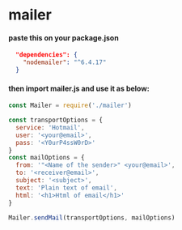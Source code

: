 # mailer

#### paste this on your package.json

```json
  "dependencies": {
    "nodemailer": "^6.4.17"
  }
```

#### then import mailer.js and use it as below:

```javascript
const Mailer = require('./mailer')

const transportOptions = {
  service: 'Hotmail',
  user: '<your@email>',
  pass: '<Y0urP4ssW0rD>'
}
const mailOptions = {
  from: '"<Name of the sender>" <your@email>',
  to: '<receiver@email>',
  subject: '<subject>',
  text: 'Plain text of email',
  html: '<h1>Html of email</h1>'
}

Mailer.sendMail(transportOptions, mailOptions)
```
